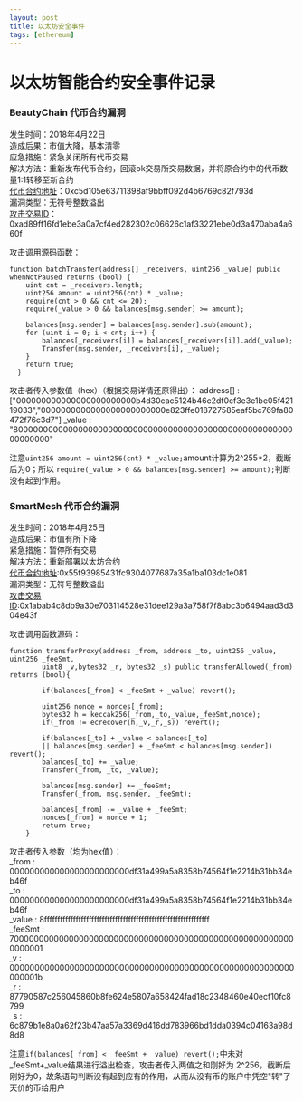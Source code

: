```yaml
---
layout: post
title: 以太坊安全事件
tags: [ethereum]
---
```


# 以太坊智能合约安全事件记录

### BeautyChain 代币合约漏洞
发生时间：2018年4月22日  
造成后果：市值大降，基本清零  
应急措施：紧急关闭所有代币交易  
解决方法：重新发布代币合约，回滚ok交易所交易数据，并将原合约中的代币数量1:1转移至新合约  
[代币合约地址](https://etherscan.io/address/0xc5d105e63711398af9bbff092d4b6769c82f793d#code)：0xc5d105e63711398af9bbff092d4b6769c82f793d  
漏洞类型：无符号整数溢出  
[攻击交易ID](https://etherscan.io/tx/0xad89ff16fd1ebe3a0a7cf4ed282302c06626c1af33221ebe0d3a470aba4a660f)：0xad89ff16fd1ebe3a0a7cf4ed282302c06626c1af33221ebe0d3a470aba4a660f  

攻击调用源码函数：
```solidity
function batchTransfer(address[] _receivers, uint256 _value) public whenNotPaused returns (bool) {
    uint cnt = _receivers.length;
    uint256 amount = uint256(cnt) * _value;
    require(cnt > 0 && cnt <= 20);
    require(_value > 0 && balances[msg.sender] >= amount);

    balances[msg.sender] = balances[msg.sender].sub(amount);
    for (uint i = 0; i < cnt; i++) {
        balances[_receivers[i]] = balances[_receivers[i]].add(_value);
        Transfer(msg.sender, _receivers[i], _value);
    }
    return true;
  }
```
攻击者传入参数值（hex）（根据交易详情还原得出）：
address[] : ["000000000000000000000000b4d30cac5124b46c2df0cf3e3e1be05f42119033","0000000000000000000000000e823ffe018727585eaf5bc769fa80472f76c3d7"]
_value : "8000000000000000000000000000000000000000000000000000000000000000"

注意```uint256 amount = uint256(cnt) * _value;```amount计算为2^255*2，截断后为0；所以
```require(_value > 0 && balances[msg.sender] >= amount);```判断没有起到作用。


### SmartMesh 代币合约漏洞
发生时间：2018年4月25日  
造成后果：市值有所下降  
紧急措施：暂停所有交易  
解决方法：重新部署以太坊合约  
[代币合约地址](https://etherscan.io/address/0x55f93985431fc9304077687a35a1ba103dc1e081#code):0x55f93985431fc9304077687a35a1ba103dc1e081  
漏洞类型：无符号整数溢出  
[攻击交易ID](https://etherscan.io/tx/0x1abab4c8db9a30e703114528e31dee129a3a758f7f8abc3b6494aad3d304e43f):0x1abab4c8db9a30e703114528e31dee129a3a758f7f8abc3b6494aad3d304e43f  

攻击调用函数源码：
```solidity
function transferProxy(address _from, address _to, uint256 _value, uint256 _feeSmt,
        uint8 _v,bytes32 _r, bytes32 _s) public transferAllowed(_from) returns (bool){

        if(balances[_from] < _feeSmt + _value) revert();

        uint256 nonce = nonces[_from];
        bytes32 h = keccak256(_from,_to,_value,_feeSmt,nonce);
        if(_from != ecrecover(h,_v,_r,_s)) revert();

        if(balances[_to] + _value < balances[_to]
        || balances[msg.sender] + _feeSmt < balances[msg.sender]) revert();
        balances[_to] += _value;
        Transfer(_from, _to, _value);

        balances[msg.sender] += _feeSmt;
        Transfer(_from, msg.sender, _feeSmt);

        balances[_from] -= _value + _feeSmt;
        nonces[_from] = nonce + 1;
        return true;
    }
```
攻击者传入参数（均为hex值）：  
_from : 000000000000000000000000df31a499a5a8358b74564f1e2214b31bb34eb46f  
_to : 000000000000000000000000df31a499a5a8358b74564f1e2214b31bb34eb46f  
_value : 8fffffffffffffffffffffffffffffffffffffffffffffffffffffffffffffff  
_feeSmt : 7000000000000000000000000000000000000000000000000000000000000001  
_v : 000000000000000000000000000000000000000000000000000000000000001b  
_r : 87790587c256045860b8fe624e5807a658424fad18c2348460e40ecf10fc8799  
_s : 6c879b1e8a0a62f23b47aa57a3369d416dd783966bd1dda0394c04163a98d8d8  

注意```if(balances[_from] < _feeSmt + _value) revert();```中未对_feeSmt+_value结果进行溢出检查，攻击者传入两值之和刚好为
2^256，截断后刚好为0，故条语句判断没有起到应有的作用，从而从没有币的账户中凭空"转"了天价的币给用户
